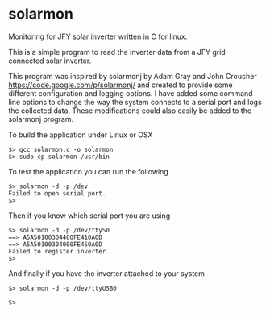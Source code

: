 solarmon
========

Monitoring for JFY solar inverter written in C for linux.

This is a simple program to read the inverter data from a JFY grid connected solar inverter.

This program was inspired by solarmonj by Adam Gray and John Croucher https://code.google.com/p/solarmonj/ and created to provide some different configuration and logging options. I have added some command line options to change the way the system connects to a serial port and logs the collected data. These modifications could also easily be added to the solarmonj program.

To build the application under Linux or OSX

```
$> gcc solarmon.c -o solarmon
$> sudo cp solarmon /usr/bin
```

To test the application you can run the following

```
$> solarmon -d -p /dev
Failed to open serial port.
$> 
```

Then if you know which serial port you are using
```
$> solarmon -d -p /dev/ttyS0
==> A5A50100304400FE410A0D
==> A5A50100304000FE450A0D
Failed to register inverter.
$>
```

And finally if you have the inverter attached to your system
```
$> solarmon -d -p /dev/ttyUSB0

$>
```

